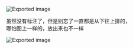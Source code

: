 ![Exported image](Exported%20image%2020250404144900-0.png)  

虽然没有标注了，但是别忘了一直都是从下往上排的，  
哪怕图上一样的，放出来也不一样

![Exported image](Exported%20image%2020250404144901-1.png)